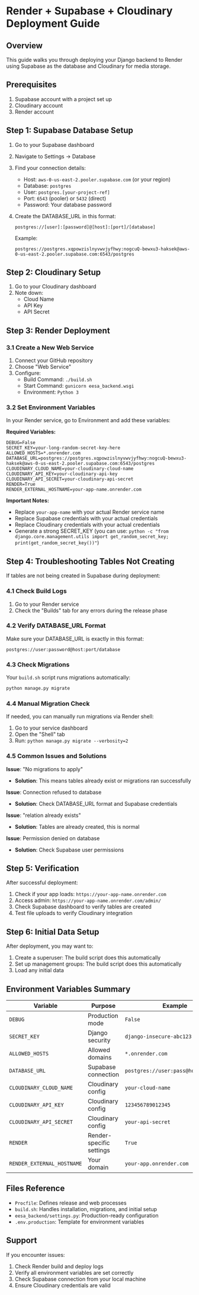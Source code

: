 # Render + Supabase + Cloudinary Deployment Guide

## Overview
This guide walks you through deploying your Django backend to Render using Supabase as the database and Cloudinary for media storage.

## Prerequisites
1. Supabase account with a project set up
2. Cloudinary account
3. Render account

## Step 1: Supabase Database Setup

1. Go to your Supabase dashboard
2. Navigate to Settings → Database
3. Find your connection details:
   - Host: `aws-0-us-east-2.pooler.supabase.com` (or your region)
   - Database: `postgres`
   - User: `postgres.[your-project-ref]`
   - Port: `6543` (pooler) or `5432` (direct)
   - Password: Your database password

4. Create the DATABASE_URL in this format:
   ```
   postgres://[user]:[password]@[host]:[port]/[database]
   ```
   
   Example:
   ```
   postgres://postgres.xqpowzislnyvwvjyfhwy:nogcuQ-bewxu3-haksek@aws-0-us-east-2.pooler.supabase.com:6543/postgres
   ```

## Step 2: Cloudinary Setup

1. Go to your Cloudinary dashboard
2. Note down:
   - Cloud Name
   - API Key
   - API Secret

## Step 3: Render Deployment

### 3.1 Create a New Web Service

1. Connect your GitHub repository
2. Choose "Web Service"
3. Configure:
   - Build Command: `./build.sh`
   - Start Command: `gunicorn eesa_backend.wsgi`
   - Environment: `Python 3`

### 3.2 Set Environment Variables

In your Render service, go to Environment and add these variables:

**Required Variables:**
```
DEBUG=False
SECRET_KEY=your-long-random-secret-key-here
ALLOWED_HOSTS=*.onrender.com
DATABASE_URL=postgres://postgres.xqpowzislnyvwvjyfhwy:nogcuQ-bewxu3-haksek@aws-0-us-east-2.pooler.supabase.com:6543/postgres
CLOUDINARY_CLOUD_NAME=your-cloudinary-cloud-name
CLOUDINARY_API_KEY=your-cloudinary-api-key
CLOUDINARY_API_SECRET=your-cloudinary-api-secret
RENDER=True
RENDER_EXTERNAL_HOSTNAME=your-app-name.onrender.com
```

**Important Notes:**
- Replace `your-app-name` with your actual Render service name
- Replace Supabase credentials with your actual credentials
- Replace Cloudinary credentials with your actual credentials
- Generate a strong SECRET_KEY (you can use: `python -c "from django.core.management.utils import get_random_secret_key; print(get_random_secret_key())"`)

## Step 4: Troubleshooting Tables Not Creating

If tables are not being created in Supabase during deployment:

### 4.1 Check Build Logs
1. Go to your Render service
2. Check the "Builds" tab for any errors during the release phase

### 4.2 Verify DATABASE_URL Format
Make sure your DATABASE_URL is exactly in this format:
```
postgres://user:password@host:port/database
```

### 4.3 Check Migrations
Your `build.sh` script runs migrations automatically:
```bash
python manage.py migrate
```

### 4.4 Manual Migration Check
If needed, you can manually run migrations via Render shell:
1. Go to your service dashboard
2. Open the "Shell" tab
3. Run: `python manage.py migrate --verbosity=2`

### 4.5 Common Issues and Solutions

**Issue**: "No migrations to apply"
- **Solution**: This means tables already exist or migrations ran successfully

**Issue**: Connection refused to database
- **Solution**: Check DATABASE_URL format and Supabase credentials

**Issue**: "relation already exists"
- **Solution**: Tables are already created, this is normal

**Issue**: Permission denied on database
- **Solution**: Check Supabase user permissions

## Step 5: Verification

After successful deployment:

1. Check if your app loads: `https://your-app-name.onrender.com`
2. Access admin: `https://your-app-name.onrender.com/admin/`
3. Check Supabase dashboard to verify tables are created
4. Test file uploads to verify Cloudinary integration

## Step 6: Initial Data Setup

After deployment, you may want to:
1. Create a superuser: The build script does this automatically
2. Set up management groups: The build script does this automatically
3. Load any initial data

## Environment Variables Summary

| Variable | Purpose | Example |
|----------|---------|---------|
| `DEBUG` | Production mode | `False` |
| `SECRET_KEY` | Django security | `django-insecure-abc123...` |
| `ALLOWED_HOSTS` | Allowed domains | `*.onrender.com` |
| `DATABASE_URL` | Supabase connection | `postgres://user:pass@host:port/db` |
| `CLOUDINARY_CLOUD_NAME` | Cloudinary config | `your-cloud-name` |
| `CLOUDINARY_API_KEY` | Cloudinary config | `123456789012345` |
| `CLOUDINARY_API_SECRET` | Cloudinary config | `your-api-secret` |
| `RENDER` | Render-specific settings | `True` |
| `RENDER_EXTERNAL_HOSTNAME` | Your domain | `your-app.onrender.com` |

## Files Reference

- `Procfile`: Defines release and web processes
- `build.sh`: Handles installation, migrations, and initial setup
- `eesa_backend/settings.py`: Production-ready configuration
- `.env.production`: Template for environment variables

## Support

If you encounter issues:
1. Check Render build and deploy logs
2. Verify all environment variables are set correctly
3. Check Supabase connection from your local machine
4. Ensure Cloudinary credentials are valid
